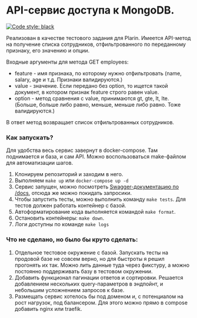 # API-сервис доступа к MongoDB.
[![Code style: black](https://img.shields.io/badge/code%20style-black-000000.svg)](https://github.com/psf/black)

Реализован в качестве тестового задания для Plarin.
Имеется API-метод на получение списка сотрудников, отфильтрованного по переданному признаку, его значению и опции.

Входные аргументы для метода GET employees:
* feature - имя признака, по которому нужно отфильтровать (name, salary, age и т.д. Признаки валидируются.)
* value - значение. Если передано без option, то ищется такой документ, в котором признак feature строго равен value.
* option - метод сравнения с value, принимаются gt, gte, lt, lte. (Больше, больше либо равно, меньше, меньше либо равно. Тоже валидируются.)

В ответ метод возвращает список отфильтрованных сотрудников.

### Как запускать?
Для удобства весь сервис завернут в docker-compose. Там поднимается и база, и сам API. Можно воспользоваться make-файлом для автоматизации шагов.

1. Клонируем репозиторий и заходим в него.
2. Выполняем ```make up``` или ```docker-compose up -d```
3. Сервис запущен, можно посмотреть [Swagger-документацию по /docs](http://localhost/docs), отсюда же можно покидать запросики.
4. Чтобы запустить тесты, можно выполнить команду ```make tests```. Для тестов должен работать контейнер с базой.
5. Автоформатирование кода выполняется командой ```make format```.
6. Остановить контейнеры: ```make down```.
7. Логи доступны по команде ```make logs```

### Что не сделано, но было бы круто сделать:
1. Отдельное тестовое окружение с базой. Запускать тесты на продовой базе не совсем верно, но для быстроты я решил прогонять их так. Можно лить данные туда через фикстуру, а можно постоянно поддерживать базу в тестовом окружении.
2. Добавить функционал пагинации ответов и сортировки. Решается добавлением нескольких query-параметров в эндпойнт, и небольшим усложнением запросов к базе.
3. Размещать сервис хотелось бы под доменом и, с потенциалом на рост нагрузок, под балансером. Для этого можно прямо в compose добавить nginx или traefik.